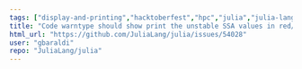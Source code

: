 ```yaml
---
tags: ["display-and-printing","hacktoberfest","hpc","julia","julia-language","julialang","machine-learning","numerical","programming-language","science","scientific"]
title: "Code warntype should show print the unstable SSA values in red/yellow"
html_url: "https://github.com/JuliaLang/julia/issues/54028"
user: "gbaraldi"
repo: "JuliaLang/julia"
---
```


